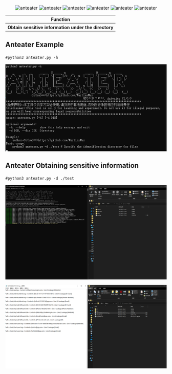   <div align="center">
<p align="center">
 <img title="anteater" src='https://img.shields.io/badge/anteater-1.0.0-brightgreen.svg' />
 <img title="anteater" src='https://img.shields.io/badge/Python-3.9-yellow.svg' />
  <img title="anteater" src='https://img.shields.io/badge/HackerTool-x' />
 <img title="anteater" src='https://img.shields.io/static/v1?label=Author&message=@Martin&color=red'/>
 <img title="anteater" src='https://img.shields.io/badge/-windows-F16061?logo=windows&logoColor=000'/>
<img title="anteater" src='https://img.shields.io/badge/-linux-F16061?logo=linux&logoColor=000'/>
 
</p>
 
   
 <table>
  <tr>
      <th>Function</th>
  </tr>
  <tr>
    <th>Obtain sensitive information under the directory</th>

</tr>
 
 </table>
</div>


  
## Anteater Example

``#python3 anteater.py -h``

![图片名称](./PT/help.png) 

## Anteater Obtaining sensitive information

``#python3 anteater.py -d ./test``

![图片名称](./PT/1.png) 

![图片名称](./PT/2.png) 
